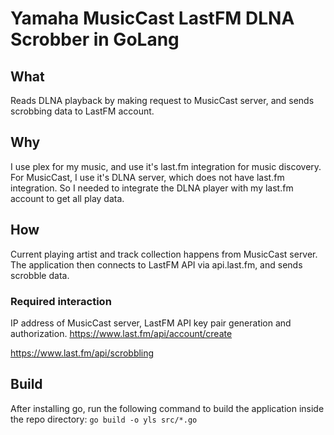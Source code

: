 # Yamaha MusicCast LastFM DLNA Scrobber in GoLang

## What

Reads DLNA playback by making request to MusicCast server, and sends scrobbing data to LastFM account.

## Why

I use plex for my music, and use it's last.fm integration for music discovery. For MusicCast, I use it's DLNA server, which does not have last.fm integration. So I needed to integrate the DLNA player with my last.fm account to get all play data.

## How

Current playing artist and track collection happens from MusicCast server. The application then connects to LastFM API via api.last.fm, and sends scrobble data.

### Required interaction

IP address of MusicCast server, LastFM API key pair generation and authorization.
<https://www.last.fm/api/account/create>

<https://www.last.fm/api/scrobbling>

## Build

After installing go, run the following command to build the application inside the repo directory:
```go build -o yls src/*.go```
